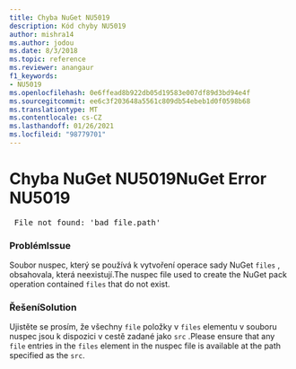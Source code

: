 ```yaml
---
title: Chyba NuGet NU5019
description: Kód chyby NU5019
author: mishra14
ms.author: jodou
ms.date: 8/3/2018
ms.topic: reference
ms.reviewer: anangaur
f1_keywords:
- NU5019
ms.openlocfilehash: 0e6ffead8b922db05d19583e007df89d3bd94e4f
ms.sourcegitcommit: ee6c3f203648a5561c809db54ebeb1d0f0598b68
ms.translationtype: MT
ms.contentlocale: cs-CZ
ms.lasthandoff: 01/26/2021
ms.locfileid: "98779701"
---
```

# <a name="nuget-error-nu5019"></a><span data-ttu-id="e124a-103">Chyba NuGet NU5019</span><span class="sxs-lookup"><span data-stu-id="e124a-103">NuGet Error NU5019</span></span>
<pre> File not found: 'bad_file.path'</pre>

### <a name="issue"></a><span data-ttu-id="e124a-104">Problém</span><span class="sxs-lookup"><span data-stu-id="e124a-104">Issue</span></span>

<span data-ttu-id="e124a-105">Soubor nuspec, který se používá k vytvoření operace sady NuGet `files` , obsahovala, která neexistují.</span><span class="sxs-lookup"><span data-stu-id="e124a-105">The nuspec file used to create the NuGet pack operation contained `files` that do not exist.</span></span>


### <a name="solution"></a><span data-ttu-id="e124a-106">Řešení</span><span class="sxs-lookup"><span data-stu-id="e124a-106">Solution</span></span>

<span data-ttu-id="e124a-107">Ujistěte se prosím, že všechny `file` položky v `files` elementu v souboru nuspec jsou k dispozici v cestě zadané jako `src` .</span><span class="sxs-lookup"><span data-stu-id="e124a-107">Please ensure that any `file` entries in the `files` element in the nuspec file is available at the path specified as the `src`.</span></span>

